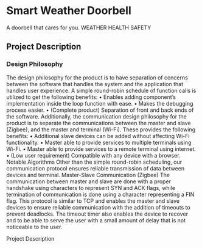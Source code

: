 # Smart Weather Doorbell
A doorbell that cares for you.
WEATHER
HEALTH
SAFETY
## Project Description
### Design Philosophy
The design philosophy for the product is to have separation of concerns between the software that handles the system and the application that handles user experience.
A simple round-robin schedule of function calls is utilized to get the following benefits:
• Enables adding component’s implementation inside the loop function with ease.
• Makes the debugging process easier.
• (Complete product) Separation of front and back ends of the software.
Additionally, the communication design philosophy for the product is to separate the communications between the master and slave (Zigbee), and the master and terminal (Wi-Fi). These provides the following benefits:
• Additional slave devices can be added without affecting Wi-Fi functionality.
• Master able to provide services to multiple terminals using Wi-Fi.
• Master able to provide services to a remote terminal using internet.
• (Low user requirement) Compatible with any device with a browser.
Notable Algorithms
Other than the simple round-robin scheduling, our communication protocol ensures reliable transmission of data between devices and terminal.
Master-Slave Communication (Zigbee)
The communication between master and slave are done with a proper handshake using characters to represent SYN and ACK flags, while termination of communication is done using a character representing a FIN flag. This protocol is similar to TCP and enables the master and slave devices to ensure reliable communication with the addition of timeouts to prevent deadlocks. The timeout timer also enables the device to recover and to be able to serve the user with a small amount of delay that is not noticeable to the user.

Project Description
</body>
</http>
